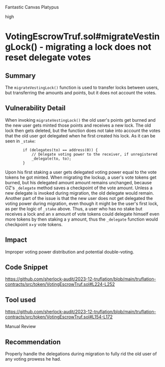 Fantastic Canvas Platypus

high

# VotingEscrowTruf.sol#migrateVestingLock() - migrating a lock does not reset delegate votes

## Summary
The ``migrateVestingLock()`` function is used to transfer locks between users, but transferring the amounts and points, but it does not account the votes.

## Vulnerability Detail
When invoking ``migrateVestingLock()`` the old user's points get burned and the new user gets minted those points and receives a new lock. The old lock then gets deleted, but the function does not take into account the votes that the old user got delegated when he first created his lock.
As it can be seen in ``_stake``:
```solidity
        if (delegates(to) == address(0)) {
            // Delegate voting power to the receiver, if unregistered
            _delegate(to, to);
        }
```
Upon his first staking a user gets delegated voting power equal to the vote tokens he got minted. When migrating the lockup, a user's vote tokens get burned, but his delegated amount amount remains unchanged, because OZ's ``_delegate`` method saves a checkpoint of the vote amount. Unless a new delegate is invoked during migration, the old delegate would remain.
Another part of the issue is that the new user does not get delegated the voting power during migration, even though it might be the user's first lock, as per the logic of ``_stake`` above. Thus, a user who has no stake but receives a lock and an x amount of vote tokens could delegate himself even more tokens by then staking a y amount, thus the ``_delegate`` function would checkpoint x+y vote tokens.

## Impact
Improper voting power distribution and potential double-voting.

## Code Snippet
https://github.com/sherlock-audit/2023-12-truflation/blob/main/truflation-contracts/src/token/VotingEscrowTruf.sol#L224-L252

## Tool used
https://github.com/sherlock-audit/2023-12-truflation/blob/main/truflation-contracts/src/token/VotingEscrowTruf.sol#L154-L172

Manual Review

## Recommendation
Properly handle the delegations during migration to fully rid the old user of any voting prowess he had.
